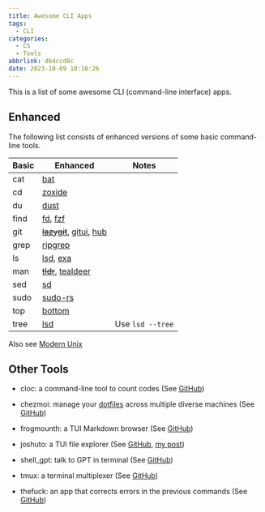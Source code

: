 ```yaml
---
title: Awesome CLI Apps
tags:
  - CLI
categories:
  - CS
  - Tools
abbrlink: d64ccd8c
date: 2023-10-09 18:10:26
---
```


This is a list of some awesome CLI (command-line interface) apps.

<!--more-->

## Enhanced

The following list consists of enhanced versions of some basic command-line tools.

| Basic | Enhanced                                                     | Notes            |
| ----- | ------------------------------------------------------------ | ---------------- |
| cat   | [bat](https://github.com/sharkdp/bat)                        |                  |
| cd    | [zoxide](https://github.com/ajeetdsouza/zoxide)              |                  |
| du    | [dust](https://github.com/bootandy/dust)                     |                  |
| find  | [fd](https://github.com/sharkdp/fd), [fzf](https://github.com/junegunn/fzf) |                  |
| git   | ~~[lazygit](https://github.com/jesseduffield/lazygit)~~, [gitui]([https://github.com/extrawurst/gitui), [hub](https://github.com/mislav/hub) |                  |
| grep  | [ripgrep](https://github.com/BurntSushi/ripgrep)             |                  |
| ls    | [lsd](https://github.com/lsd-rs/lsd), [exa](https://github.com/ogham/exa) |                  |
| man   | ~~[tldr](https://github.com/tldr-pages/tldr)~~, [tealdeer](https://github.com/dbrgn/tealdeer) |                  |
| sed   | [sd](https://github.com/chmln/sd)                            |                  |
| sudo  | [sudo-rs](https://github.com/memorysafety/sudo-rs)           |                  |
| top   | [bottom](https://github.com/ClementTsang/bottom)             |                  |
| tree  | [lsd](https://github.com/lsd-rs/lsd)                         | Use `lsd --tree` |

Also see [Modern Unix](https://github.com/ibraheemdev/modern-unix)

## Other Tools

- cloc: a command-line tool to count codes (See [GitHub](https://github.com/AlDanial/cloc))

- chezmoi: manage your [dotfiles](https://dotfiles.github.io/) across multiple diverse machines (See [GitHub](https://github.com/twpayne/chezmoi))

- frogmounth: a TUI Markdown browser (See [GitHub](https://github.com/Textualize/frogmouth))

- joshuto: a TUI file explorer (See [GitHub](https://github.com/kamiyaa/joshuto), [my post](/posts/348795e3.html))

- shell_gpt: talk to GPT in terminal (See [GitHub](https://github.com/TheR1D/shell_gpt))

- tmux: a terminal multiplexer (See [GitHub](https://github.com/tmux/tmux))

- thefuck: an app that corrects errors in the previous commands (See [GitHub](https://github.com/nvbn/thefuck))
